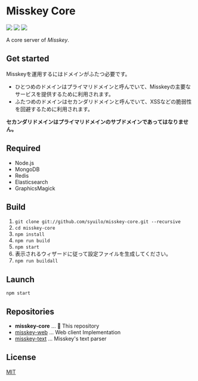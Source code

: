 Misskey Core
============

[![][travis-badge]][travis-link]
[![][dependencies-badge]][dependencies-link]
[![][mit-badge]][mit]

A core server of *Misskey*.

Get started
-----------
Misskeyを運用するにはドメインがふたつ必要です。

* ひとつめのドメインはプライマリドメインと呼んでいて、Misskeyの主要なサービスを提供するために利用されます。
* ふたつめのドメインはセカンダリドメインと呼んでいて、XSSなどの脆弱性を回避するために利用されます。

**セカンダリドメインはプライマリドメインのサブドメインであってはなりません。**

Required
--------
* Node.js
* MongoDB
* Redis
* Elasticsearch
* GraphicsMagick

Build
-----
1. `git clone git://github.com/syuilo/misskey-core.git --recursive`
2. `cd misskey-core`
3. `npm install`
4. `npm run build`
5. `npm start`
6. 表示されるウィザードに従って設定ファイルを生成してください。
7. `npm run buildall`

Launch
------
`npm start`

Repositories
------------
* **misskey-core** ... :round_pushpin: This repository
* [misskey-web](https://github.com/syuilo/misskey-web) ... Web client Implementation
* [misskey-text](https://github.com/syuilo/misskey-text) ... Misskey's text parser

License
-------
[MIT](LICENSE)

[mit]:                http://opensource.org/licenses/MIT
[mit-badge]:          https://img.shields.io/badge/license-MIT-444444.svg?style=flat-square
[travis-link]:        https://travis-ci.org/syuilo/misskey-core
[travis-badge]:       http://img.shields.io/travis/syuilo/misskey-core.svg?style=flat-square
[dependencies-link]:  https://gemnasium.com/syuilo/misskey-core
[dependencies-badge]: https://img.shields.io/gemnasium/syuilo/misskey-core.svg?style=flat-square
